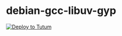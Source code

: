 # debian-gcc-libuv-gyp

[![Deploy to Tutum](https://s.tutum.co/deploy-to-tutum.svg)](https://dashboard.tutum.co/stack/deploy/)
